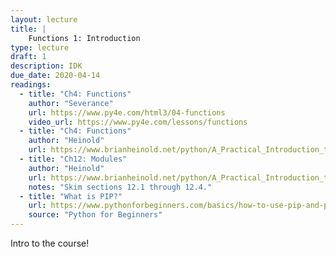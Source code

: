 ```yaml
---
layout: lecture
title: |
    Functions 1: Introduction
type: lecture
draft: 1
description: IDK
due_date: 2020-04-14
readings:
  - title: "Ch4: Functions"
    author: "Severance"
    url: https://www.py4e.com/html3/04-functions
    video_url: https://www.py4e.com/lessons/functions
  - title: "Ch4: Functions"
    author: "Heinold"
    url: https://www.brianheinold.net/python/A_Practical_Introduction_to_Python_Programming_Heinold.pdf
  - title: "Ch12: Modules"
    author: "Heinold"
    url: https://www.brianheinold.net/python/A_Practical_Introduction_to_Python_Programming_Heinold.pdf
    notes: "Skim sections 12.1 through 12.4."
  - title: "What is PIP?"
    url: https://www.pythonforbeginners.com/basics/how-to-use-pip-and-pypi
    source: "Python for Beginners"
---
```


Intro to the course!